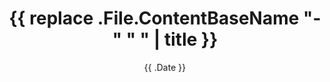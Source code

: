 ---
date: '{{ .Date }}'
title: '{{ replace .File.ContentBaseName "-" " " | title }}'
tldr: (optional)
draft: true/false
tags: [tag names]
toc: true/false
---